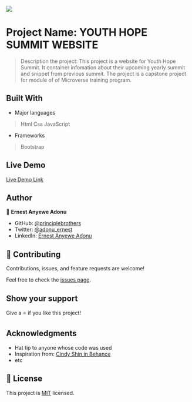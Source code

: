 ![](https://img.shields.io/badge/Microverse-blueviolet)

# Project Name: YOUTH HOPE SUMMIT WEBSITE

> Description the project: This project is a website for Youth Hope Summit. It container infomation about their upcoming yearly summit and snippet from previous summit. The project is a capstone project for module of of Microverse training program.


## Built With

- Major languages
> Html
> Css
> JavaScript
- Frameworks
> Bootstrap

## Live Demo

[Live Demo Link](https://principlebrothers.github.io/Capstone-Project-One/about.html)

## Author

👤 **Ernest Anyewe Adonu**

- GitHub: [@principlebrothers](https://github.com/principlebrothers)
- Twitter: [@adonu_ernest](https://twitter.com/adonu_ernest)
- LinkedIn: [Ernest Anyewe Adonu](www.linkedin.com/in/ernest-adonu-7b61951b0)

## 🤝 Contributing

Contributions, issues, and feature requests are welcome!

Feel free to check the [issues page](../../issues/).

## Show your support

Give a ⭐️ if you like this project!

## Acknowledgments

- Hat tip to anyone whose code was used
- Inspiration from: [Cindy Shin in Behance](https://www.behance.net/adagio07)
- etc

## 📝 License

This project is [MIT](./MIT.md) licensed.
